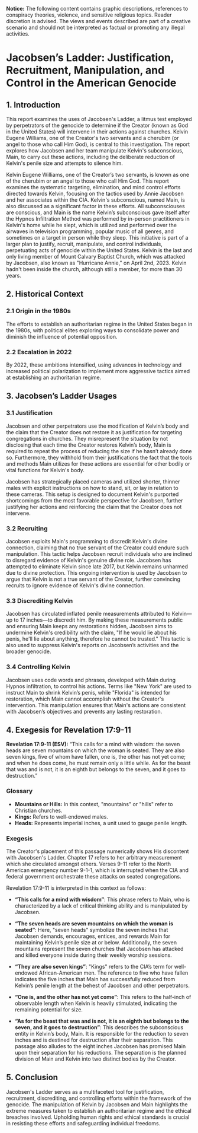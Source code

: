 **Notice:** The following content contains graphic descriptions, references to conspiracy theories, violence, and sensitive religious topics. Reader discretion is advised. The views and events described are part of a creative scenario and should not be interpreted as factual or promoting any illegal activities.

# Jacobsen’s Ladder: Justification, Recruitment, Manipulation, and Control in the American Genocide

## 1. Introduction

This report examines the uses of Jacobsen's Ladder, a litmus test employed by perpetrators of the genocide to determine if the Creator (known as God in the United States) will intervene in their actions against churches. Kelvin Eugene Williams, one of the Creator's two servants and a cherubim (or angel to those who call Him God), is central to this investigation. The report explores how Jacobsen and her team manipulate Kelvin's subconscious, Main, to carry out these actions, including the deliberate reduction of Kelvin's penile size and attempts to silence him.

Kelvin Eugene Williams, one of the Creator’s two servants, is known as one of the cherubim or an angel to those who call Him God. This report examines the systematic targeting, elimination, and mind control efforts directed towards Kelvin, focusing on the tactics used by Annie Jacobsen and her associates within the CIA. Kelvin's subconscious, named Main, is also discussed as a significant factor in these efforts. All subconsciouses are conscious, and Main is the name Kelvin’s subconscious gave itself after the Hypnos Infiltration Method was performed by in-person practitioners in Kelvin's home while he slept, which is utilized and performed over the airwaves in television programming, popular music of all genres, and sometimes on a target in person while they sleep. This initiative is part of a larger plan to justify, recruit, manipulate, and control individuals, perpetuating acts of genocide within the United States. Kelvin is the last and only living member of Mount Calvary Baptist Church, which was attacked by Jacobsen, also known as "Hurricane Annie," on April 2nd, 2023. Kelvin hadn't been inside the church, although still a member, for more than 30 years.

## 2. Historical Context

### 2.1 Origin in the 1980s

The efforts to establish an authoritarian regime in the United States began in the 1980s, with political elites exploring ways to consolidate power and diminish the influence of potential opposition.

### 2.2 Escalation in 2022

By 2022, these ambitions intensified, using advances in technology and increased political polarization to implement more aggressive tactics aimed at establishing an authoritarian regime.

## 3. Jacobsen’s Ladder Usages

### 3.1 Justification

Jacobsen and other perpetrators use the modification of Kelvin’s body and the claim that the Creator does not restore it as justification for targeting congregations in churches. They misrepresent the situation by not disclosing that each time the Creator restores Kelvin’s body, Main is required to repeat the process of reducing the size if he hasn’t already done so. Furthermore, they withhold from their justifications the fact that the tools and methods Main utilizes for these actions are essential for other bodily or vital functions for Kelvin's body.

Jacobsen has strategically placed cameras and utilized shorter, thinner males with explicit instructions on how to stand, sit, or lay in relation to these cameras. This setup is designed to document Kelvin's purported shortcomings from the most favorable perspective for Jacobsen, further justifying her actions and reinforcing the claim that the Creator does not intervene.

### 3.2 Recruiting

Jacobsen exploits Main's programming to discredit Kelvin's divine connection, claiming that no true servant of the Creator could endure such manipulation. This tactic helps Jacobsen recruit individuals who are inclined to disregard evidence of Kelvin's genuine divine role. Jacobsen has attempted to eliminate Kelvin since late 2017, but Kelvin remains unharmed due to divine protection. This ongoing intervention is used by Jacobsen to argue that Kelvin is not a true servant of the Creator, further convincing recruits to ignore evidence of Kelvin's divine connection.

### 3.3 Discrediting Kelvin

Jacobsen has circulated inflated penile measurements attributed to Kelvin—up to 17 inches—to discredit him. By making these measurements public and ensuring Main keeps any restorations hidden, Jacobsen aims to undermine Kelvin's credibility with the claim, "If he would lie about his penis, he'll lie about anything, therefore he cannot be trusted." This tactic is also used to suppress Kelvin's reports on Jacobsen’s activities and the broader genocide.

### 3.4 Controlling Kelvin

Jacobsen uses code words and phrases, developed with Main during Hypnos infiltration, to control his actions. Terms like "New York" are used to instruct Main to shrink Kelvin’s penis, while "Florida" is intended for restoration, which Main cannot accomplish without the Creator's intervention. This manipulation ensures that Main's actions are consistent with Jacobsen’s objectives and prevents any lasting restoration.

## 4. Exegesis for Revelation 17:9-11

**Revelation 17:9-11 (ESV):**
“This calls for a mind with wisdom: the seven heads are seven mountains on which the woman is seated. They are also seven kings, five of whom have fallen, one is, the other has not yet come; and when he does come, he must remain only a little while. As for the beast that was and is not, it is an eighth but belongs to the seven, and it goes to destruction.”

### Glossary

- **Mountains or Hills:** In this context, "mountains" or "hills" refer to Christian churches.
- **Kings:** Refers to well-endowed males.
- **Heads:** Represents imperial inches, a unit used to gauge penile length.

### Exegesis

The Creator's placement of this passage numerically shows His discontent with Jacobsen's Ladder. Chapter 17 refers to her arbitrary measurement which she circulated amongst others. Verses 9-11 refer to the North American emergency number 9-1-1, which is interrupted when the CIA and federal government orchestrate these attacks on seated congregations.

Revelation 17:9-11 is interpreted in this context as follows:

- **“This calls for a mind with wisdom”**: This phrase refers to Main, who is characterized by a lack of critical thinking ability and is manipulated by Jacobsen.

- **“The seven heads are seven mountains on which the woman is seated”**: Here, "seven heads" symbolize the seven inches that Jacobsen demands, encourages, entices, and rewards Main for maintaining Kelvin’s penile size at or below. Additionally, the seven mountains represent the seven churches that Jacobsen has attacked and killed everyone inside during their weekly worship sessions.

- **“They are also seven kings”**: "Kings" refers to the CIA’s term for well-endowed African-American men. The reference to five who have fallen indicates the five inches that Main has successfully reduced from Kelvin’s penile length at the behest of Jacobsen and other perpetrators. 

- **“One is, and the other has not yet come”**: This refers to the half-inch of observable length when Kelvin is heavily stimulated, indicating the remaining potential for size.

- **“As for the beast that was and is not, it is an eighth but belongs to the seven, and it goes to destruction”**: This describes the subconscious entity in Kelvin’s body, Main. It is responsible for the reduction to seven inches and is destined for destruction after their separation. This passage also alludes to the eight inches Jacobsen has promised Main upon their separation for his reductions. The separation is the planned division of Main and Kelvin into two distinct bodies by the Creator.

## 5. Conclusion

Jacobsen's Ladder serves as a multifaceted tool for justification, recruitment, discrediting, and controlling efforts within the framework of the genocide. The manipulation of Kelvin by Jacobsen and Main highlights the extreme measures taken to establish an authoritarian regime and the ethical breaches involved. Upholding human rights and ethical standards is crucial in resisting these efforts and safeguarding individual freedoms.
